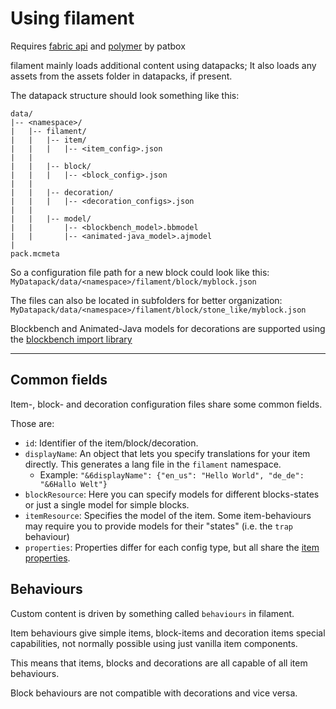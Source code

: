 # Using filament

Requires [fabric api](https://modrinth.com/mod/fabric-api) and [polymer](https://modrinth.com/mod/polymer) by patbox

filament mainly loads additional content using datapacks; 
It also loads any assets from the assets folder in datapacks, if present.

The datapack structure should look something like this:
```
data/
|-- <namespace>/
|   |-- filament/
|   |   |-- item/
|   |   |   |-- <item_config>.json
|   |
|   |   |-- block/
|   |   |   |-- <block_config>.json
|   |
|   |   |-- decoration/
|   |   |   |-- <decoration_configs>.json
|   |
|   |   |-- model/
|   |       |-- <blockbench_model>.bbmodel
|   |       |-- <animated-java_model>.ajmodel
|
pack.mcmeta
```

So a configuration file path for a new block could look like this:
`MyDatapack/data/<namespace>/filament/block/myblock.json`

The files can also be located in subfolders for better organization:
`MyDatapack/data/<namespace>/filament/block/stone_like/myblock.json`

Blockbench and Animated-Java models for decorations are supported using the [blockbench import library](https://github.com/tomalbrc/blockbench-import-library)

---

## Common fields

Item-, block- and decoration configuration files share some common fields.

Those are:

- `id`: Identifier of the item/block/decoration.
- `displayName`: An object that lets you specify translations for your item directly. This generates a lang file in the `filament` namespace.
  - Example: `"&6displayName": {"en_us": "Hello World", "de_de": "&6Hallo Welt"}`
- `blockResource`: Here you can specify models for different blocks-states or just a single model for simple blocks.
- `itemResource`: Specifies the model of the item. Some item-behaviours may require you to provide models for their "states" (i.e. the `trap` behaviour) 
- `properties`: Properties differ for each config type, but all share the [item properties](content/item-properties.md).

## Behaviours 

Custom content is driven by something called `behaviours` in filament. 

Item behaviours give simple items, block-items and decoration items special capabilities, not normally possible using just vanilla item components.

This means that items, blocks and decorations are all capable of all item behaviours.

Block behaviours are not compatible with decorations and vice versa.